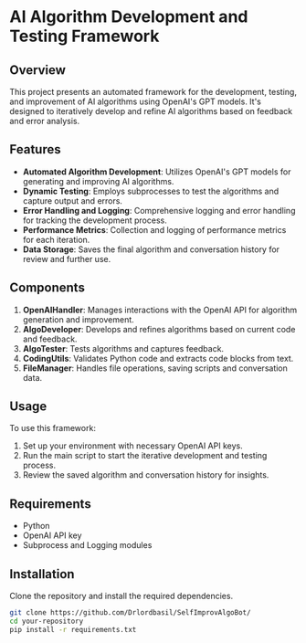 # AI Algorithm Development and Testing Framework

## Overview
This project presents an automated framework for the development, testing, and improvement of AI algorithms using OpenAI's GPT models. It's designed to iteratively develop and refine AI algorithms based on feedback and error analysis.

## Features
- **Automated Algorithm Development**: Utilizes OpenAI's GPT models for generating and improving AI algorithms.
- **Dynamic Testing**: Employs subprocesses to test the algorithms and capture output and errors.
- **Error Handling and Logging**: Comprehensive logging and error handling for tracking the development process.
- **Performance Metrics**: Collection and logging of performance metrics for each iteration.
- **Data Storage**: Saves the final algorithm and conversation history for review and further use.

## Components
1. **OpenAIHandler**: Manages interactions with the OpenAI API for algorithm generation and improvement.
2. **AlgoDeveloper**: Develops and refines algorithms based on current code and feedback.
3. **AlgoTester**: Tests algorithms and captures feedback.
4. **CodingUtils**: Validates Python code and extracts code blocks from text.
5. **FileManager**: Handles file operations, saving scripts and conversation data.

## Usage
To use this framework:
1. Set up your environment with necessary OpenAI API keys.
2. Run the main script to start the iterative development and testing process.
3. Review the saved algorithm and conversation history for insights.

## Requirements
- Python
- OpenAI API key
- Subprocess and Logging modules

## Installation
Clone the repository and install the required dependencies.

```bash
git clone https://github.com/Drlordbasil/SelfImprovAlgoBot/
cd your-repository
pip install -r requirements.txt
